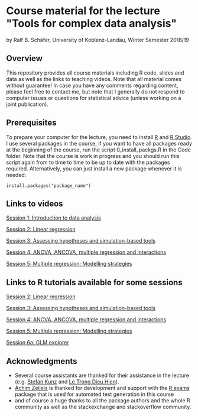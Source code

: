 # Course material for the lecture "Tools for complex data analysis"

by Ralf B. Schäfer, University of Koblenz-Landau, Winter Semester 2018/19

## Overview

This repository provides all course materials including R code, slides and data as well as the links to teaching videos.
Note that all material comes without guarantee! In case you have any comments regarding content, 
please feel free to contact me, but note that I generally do not respond to computer issues or questions 
for statistical advice (unless working on a joint publication).

## Prerequisites

To prepare your computer for the lecture, you need to install [R](http://www.r-project.org/) and 
[R Studio](http://www.rstudio.com/). I use several packages in the course, if you want to have all packages 
ready at the beginning of the course, run the script 0_install_packgs.R in the Code folder. Note that 
the course is work in progress and you should run this script again from to time to time to be up to date with 
the packages required. Alternatively, you can just install a new package whenever it is needed:

```
install.packages("package_name")
```

## Links to videos
[Session 1: Introduction to data analysis](https://videoakademie.ko-ld.de/Panopto/Pages/Sessions/List.aspx?folderID=24ca3f8a-9f69-4cdd-af52-a958007b79df)

[Session 2: Linear regression](https://videoakademie.ko-ld.de/Panopto/Pages/Sessions/List.aspx?folderID=99bc5c3a-29a4-4611-97f2-a958007b8ff7)  

[Session 3: Assessing hypotheses and simulation-based tools](https://videoakademie.ko-ld.de/Panopto/Pages/Sessions/List.aspx?folderID=6dea59e1-57fd-4e28-9b58-a958007b9ea6)

[Session 4: ANOVA, ANCOVA, multiple regression and interactions](https://videoakademie.ko-ld.de/Panopto/Pages/Sessions/List.aspx?folderID=01bc0b2d-6c6f-4ed6-a3e0-a958007ba530)

[Session 5: Multiple regression: Modelling strategies](https://videoakademie.ko-ld.de/Panopto/Pages/Sessions/List.aspx?folderID=2c70d7c4-8452-42fb-a561-a99e014c1e5b)

## Links to R tutorials available for some sessions
[Session 2: Linear regression](http://139.14.20.252:3838/session/2/)  

[Session 3: Assessing hypotheses and simulation-based tools](http://139.14.20.252:3838/session/3/)

[Session 4: ANOVA, ANCOVA, multiple regression and interactions](http://139.14.20.252:3838/session/4/)

[Session 5: Multiple regression: Modelling strategies](http://139.14.20.252:3838/session/5/)

[Session 6a: GLM explorer](http://139.14.20.252:3838/session/6_glm/)




## Acknowledgments
* Several course assistants are thanked for their assistance in the lecture (e.g. [Stefan Kunz](https://www.uni-koblenz-landau.de/en/campus-landau/faculty7/environmental-sciences/landscape-ecology/staff/stefan-kunz) and
[Le Trong Dieu Hien](https://www.uni-koblenz-landau.de/en/campus-landau/faculty7/environmental-sciences/landscape-ecology/Staff/dieuhien/letrongdieuhien)).
* [Achim Zeileis](https://eeecon.uibk.ac.at/~zeileis/) is thanked for development and support with the
[R exams](http://www.r-exams.org) package that is used for automated test generation in this course
* and of course a huge thanks to all the package authors and the whole R community as
well as the stackexchange and stackoverflow community.

